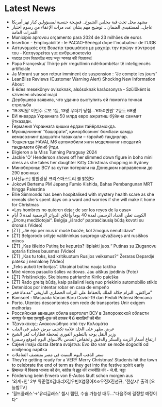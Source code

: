 # Latest News
-  مشهد مخل تحت قبة مجلس الشيوخ.. فضيحة جنسية لمسؤولين كبار تهز أمريكا
-  عاجل.. لمستفيدي الضمان .. توضيح مهم بشأن عدد مرات الإعفاء من رسوم اختبار القدرات العامة
-  Município aprovou orçamento para 2024 de 23 milhões de euros
-  Insertion - Employabilité : le PACAO-Sénégal dope l’incubateur de l’UGB
-  Αστυνομικός στη Βοιωτία τραυμάτισε με μαχαίρι την πρώην σύντροφό του - Κατηγορείται για ανθρωποκτονία
-  ভারতের প্রধান বিচারপতির কাছে অদ্ভুদ আবদার নারী বিচারকের!
-  Papa Françesku/ Thirrje për rregullimin ndërkombëtar të inteligjencës artificiale
-  Ja Morant sur son retour imminent de suspension : “Je compte les jours”
-  LeanBliss Reviews (Customer Warning Alert) Shocking New Information About
-  8 édes mesekönyv ovisoknak, alsósoknak karácsonyra - Szülőként is szívesen olvasod majd
-  Дербушева заявила, что удачно выступить ей помогла точная стрельба
-  ‘19.3억원’ 이번주 로또 1등, 13명 무더기 당첨…‘6150만원’ 2등도 68명
-  ЕИ январда Украинага 50 млрд евро ажратиш бўйича саммит ўтказади.
-  Германия Украинага қишки ёрдам тайёрламоқда.
-  Мусиқачининг “башорати”, қиморбознинг бомбаси ҳамда кемасознинг даҳшатли таваккали – ғаройиб тақдирлар.
-  Тошкентда HAVAL М6 автомобили янги моделининг ноодатий тақдимоти бўлиб ўтди.
-  Eligieron a la Miss Tunning Paraguay 2024
-  Jackie 'O' Henderson shows off her slimmed down figure in boho mini dress as she takes her daughter Kitty Christmas shopping in Sydney
-  Минобороны: ВСУ за сутки потеряли на Донецком направлении до 290 военных
-  [사진뉴스] 창원광장 크리스마스트리 불 밝혔다
-  Jokowi Bertemu PM Jepang Fumio Kishida, Bahas Pembangunan MRT hingga Palestina
-  Ellie Simmonds has been hospitalised with mystery health scare as she reveals she's spent days on a ward and worries if she will make it home for Christmas
-  «Los hombres no quieren dejar de ser los reyes de la casa»
-  الكويت تعلن الحداد الرسمي لمدة 40 يوماً وإغلاق الدوائر الرسمية لمدة 3 أيام
-  „Dronų medžiotojai“. Belgija „išrado“ paprasčiausią būdą kovoti su dronais (Video)
-  [ŽT] „Jie ėjo per mus ir mušė buože, kol žmogus nenutildavo“
-  [ŽT] Belgorodo srityje valdininkas susprogo užvažiavęs ant rusiškos minos
-  [ŽT] „Kas išleido Putiną be kepurės? Išplakti juos.“ Putinas su Ziuganovu aptaria fizines bausmes (Video)
-  [ŽT] „Kas tu toks, kad kritikuotum Rusijos veiksmus?“ Žeraras Depardjė pateko į nemalonę (Video)
-  „Teks aukoti teritorijas“. Ukrainai būtina nauja taktika
-  Mirė vienos pasaulio šalies valdovas. Jau aiškus įpėdinis (Foto)
-  [ŽT] Prisišnekėjo. Skelbiama patriarcho Kirilo paieška
-  [ŽT] Rado greitą būdą, kaip pašalinti ledą nuo priekinio automobilio stiklo
-  Detenidos por intentar robar en casa de empeño
-  مراكش.. التزام جلالة الملك بالحفاظ على التراث الحضاري التاريخي “مدعاة فخر”
-  Bamsoet : Waspada Varian Baru Covid-19 dan Peduli Potensi Bencana
-  Porto. Utentes descontentes com rede de transportes Unir exigem melhorias
-  Российская авиация сбила вертолет ВСУ в Запорожской области
-  नागपुर के पास एसयूवी-ट्रक की टक्कर में 6 बारातियों की मौत
-  Τζανακάκης: Ανακοινώθηκε από την Καλαμάτα
-  عرض يظهر على الجلد علامة تكشف مرض خطير في القلب
-  وزير النقل يوجه بالتطوير الفوري لمحطة قطارات كفر الشيخ
-  ارتفاع أسعار الزيت والسكر والدقيق وانخفاض العدس بالأسواق اليوم (موقع رسمي)
-  Čajevi imaju dosta štetna svojstva: Evo što vam se može dogoditi od omiljenog napitka
-  سعر الذهب اليوم السبت في مصر بمنتصف التعاملات
-  They're getting ready for a VERY Merry Christmas! Students hit the town to celebrate the end of term as they get into the festive spirit early
-  हिमाचल में विकास भाजपा की देन, कांग्रेस ने झूठ की राजनीति की - जे.पी. नड्डा
-  Förderung beim Erwerb von E-Autos läuft schon morgen aus
-  '외계+인' 2부 류준열X김태리X김우빈X염정아X조우진X진선규, '전참시' 출격 [오늘밤TV]
-  '월드클래스'→'유리글래스' 첼시 캡틴, 수술 가능성 대두..."다음주에 결정할 예정이다"
